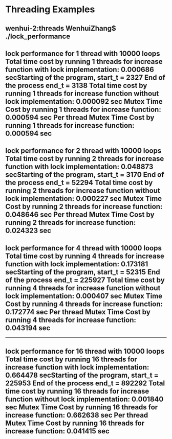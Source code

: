 Threading Examples
=======
wenhui-2:threads WenhuiZhang$ ./lock_performance
-----------------------------
lock performance for 1 thread with 10000 loops
Total time cost by running 1 threads for increase function with lock implementation: 0.000686
secStarting of the program, start_t = 2327
End of the process end_t = 3138
Total time cost by running 1 threads for increase function without lock implementation: 0.000092 sec
Mutex Time Cost by running 1 threads for increase function: 0.000594 sec
Per thread Mutex Time Cost by running 1 threads for increase function: 0.000594 sec
-----------------------------
lock performance for 2 thread with 10000 loops
Total time cost by running 2 threads for increase function with lock implementation: 0.048873
secStarting of the program, start_t = 3170
End of the process end_t = 52294
Total time cost by running 2 threads for increase function without lock implementation: 0.000227 sec
Mutex Time Cost by running 2 threads for increase function: 0.048646 sec
Per thread Mutex Time Cost by running 2 threads for increase function: 0.024323 sec
-----------------------------
lock performance for 4 thread with 10000 loops
Total time cost by running 4 threads for increase function with lock implementation: 0.173181
secStarting of the program, start_t = 52315
End of the process end_t = 225927
Total time cost by running 4 threads for increase function without lock implementation: 0.000407 sec
Mutex Time Cost by running 4 threads for increase function: 0.172774 sec
Per thread Mutex Time Cost by running 4 threads for increase function: 0.043194 sec
-----------------------------
-----------------------------
lock performance for 16 thread with 10000 loops
Total time cost by running 16 threads for increase function with lock implementation: 0.664478
secStarting of the program, start_t = 225953
End of the process end_t = 892292
Total time cost by running 16 threads for increase function without lock implementation: 0.001840 sec
Mutex Time Cost by running 16 threads for increase function: 0.662638 sec
Per thread Mutex Time Cost by running 16 threads for increase function: 0.041415 sec
-----------------------------